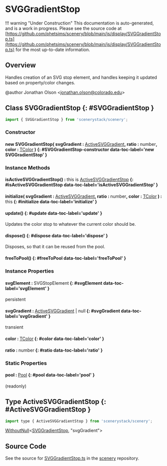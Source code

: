 # SVGGradientStop

!!! warning "Under Construction"
    This documentation is auto-generated, and is a work in progress. Please see the source code at
    [https://github.com/phetsims/scenery/blob/main/js/display/SVGGradientStop.ts](https://github.com/phetsims/scenery/blob/main/js/display/SVGGradientStop.ts) for the most up-to-date information.

## Overview

Handles creation of an SVG stop element, and handles keeping it updated based on property/color changes.

@author Jonathan Olson &lt;jonathan.olson@colorado.edu&gt;

## Class SVGGradientStop {: #SVGGradientStop }


```js
import { SVGGradientStop } from 'scenerystack/scenery';
```
### Constructor

#### new SVGGradientStop( svgGradient : <span style="font-weight: 400;">[ActiveSVGGradient](../scenery/SVGGradient.md#ActiveSVGGradient)</span>, ratio : <span style="font-weight: 400;"><span style="color: hsla(calc(var(--md-hue) + 180deg),80%,40%,1);">number</span></span>, color : <span style="font-weight: 400;">[TColor](../scenery/TColor.md)</span> ) {: #SVGGradientStop-constructor data-toc-label='new SVGGradientStop' }

### Instance Methods

#### isActiveSVGGradientStop() : <span style="font-weight: 400;"><span style="color: hsla(calc(var(--md-hue) + 180deg),80%,40%,1);">this</span> is [ActiveSVGGradientStop](../scenery/SVGGradientStop.md#ActiveSVGGradientStop)</span> {: #isActiveSVGGradientStop data-toc-label='isActiveSVGGradientStop' }

#### initialize( svgGradient : <span style="font-weight: 400;">[ActiveSVGGradient](../scenery/SVGGradient.md#ActiveSVGGradient)</span>, ratio : <span style="font-weight: 400;"><span style="color: hsla(calc(var(--md-hue) + 180deg),80%,40%,1);">number</span></span>, color : <span style="font-weight: 400;">[TColor](../scenery/TColor.md)</span> ) : <span style="font-weight: 400;"><span style="color: hsla(calc(var(--md-hue) + 180deg),80%,40%,1);">this</span></span> {: #initialize data-toc-label='initialize' }

#### update() {: #update data-toc-label='update' }

Updates the color stop to whatever the current color should be.

#### dispose() {: #dispose data-toc-label='dispose' }

Disposes, so that it can be reused from the pool.

#### freeToPool() {: #freeToPool data-toc-label='freeToPool' }

### Instance Properties

#### svgElement : <span style="font-weight: 400;">SVGStopElement</span> {: #svgElement data-toc-label='svgElement' }

persistent

#### svgGradient : <span style="font-weight: 400;">[ActiveSVGGradient](../scenery/SVGGradient.md#ActiveSVGGradient) | <span style="color: hsla(calc(var(--md-hue) + 180deg),80%,40%,1);">null</span></span> {: #svgGradient data-toc-label='svgGradient' }

transient

#### color : <span style="font-weight: 400;">[TColor](../scenery/TColor.md)</span> {: #color data-toc-label='color' }

#### ratio : <span style="font-weight: 400;"><span style="color: hsla(calc(var(--md-hue) + 180deg),80%,40%,1);">number</span></span> {: #ratio data-toc-label='ratio' }

### Static Properties

#### pool : <span style="font-weight: 400;">[Pool](../phet-core/Pool.md)</span> {: #pool data-toc-label='pool' }

(readonly)



## Type ActiveSVGGradientStop {: #ActiveSVGGradientStop }


```js
import type { ActiveSVGGradientStop } from 'scenerystack/scenery';
```


[WithoutNull](../phet-core/WithoutNull.md)&lt;[SVGGradientStop](../scenery/SVGGradientStop.md), "svgGradient"&gt;



## Source Code

See the source for [SVGGradientStop.ts](https://github.com/phetsims/scenery/blob/main/js/display/SVGGradientStop.ts) in the [scenery](https://github.com/phetsims/scenery) repository.
